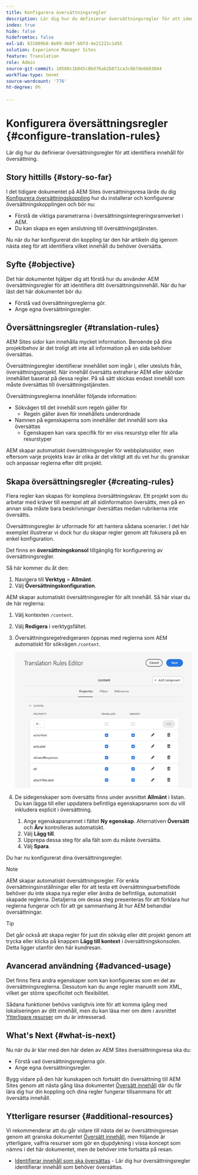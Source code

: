 ```yaml
---
title: Konfigurera översättningsregler
description: Lär dig hur du definierar översättningsregler för att identifiera innehåll för översättning.
index: true
hide: false
hidefromtoc: false
exl-id: 831009b8-8e09-4b0f-b0fd-4e21221c1455
solution: Experience Manager Sites
feature: Translation
role: Admin
source-git-commit: 10580c1b045c86d76ab2b871ca3c0b7de6683044
workflow-type: tm+mt
source-wordcount: '776'
ht-degree: 0%

---
```


# Konfigurera översättningsregler {#configure-translation-rules}

Lär dig hur du definierar översättningsregler för att identifiera innehåll för översättning.

## Story hittills {#story-so-far}

I det tidigare dokumentet på AEM Sites översättningsresa lärde du dig [Konfigurera översättningskoppling](configure-connector.md) hur du installerar och konfigurerar översättningskopplingen och bör nu:

* Förstå de viktiga parametrarna i översättningsintegreringsramverket i AEM.
* Du kan skapa en egen anslutning till översättningstjänsten.

Nu när du har konfigurerat din koppling tar den här artikeln dig igenom nästa steg för att identifiera vilket innehåll du behöver översätta.

## Syfte {#objective}

Det här dokumentet hjälper dig att förstå hur du använder AEM översättningsregler för att identifiera ditt översättningsinnehåll. När du har läst det här dokumentet bör du:

* Förstå vad översättningsreglerna gör.
* Ange egna översättningsregler.

## Översättningsregler {#translation-rules}

AEM Sites sidor kan innehålla mycket information. Beroende på dina projektbehov är det troligt att inte all information på en sida behöver översättas.

Översättningsregler identifierar innehållet som ingår i, eller utesluts från, översättningsprojekt. När innehåll översätts extraherar AEM eller skördar innehållet baserat på dessa regler. På så sätt skickas endast innehåll som måste översättas till översättningstjänsten.

Översättningsreglerna innehåller följande information:

* Sökvägen till det innehåll som regeln gäller för
   * Regeln gäller även för innehållets underordnade
* Namnen på egenskaperna som innehåller det innehåll som ska översättas
   * Egenskapen kan vara specifik för en viss resurstyp eller för alla resurstyper

AEM skapar automatiskt översättningsregler för webbplatssidor, men eftersom varje projekts krav är olika är det viktigt att du vet hur du granskar och anpassar reglerna efter ditt projekt.

## Skapa översättningsregler {#creating-rules}

Flera regler kan skapas för komplexa översättningskrav. Ett projekt som du arbetar med kräver till exempel att all sidinformation översätts, men på en annan sida måste bara beskrivningar översättas medan rubrikerna inte översätts.

Översättningsregler är utformade för att hantera sådana scenarier. I det här exemplet illustrerar vi dock hur du skapar regler genom att fokusera på en enkel konfiguration.

Det finns en **översättningskonsol** tillgänglig för konfigurering av översättningsregler.

Så här kommer du åt den:

1. Navigera till **Verktyg** > **Allmänt**.
1. Välj **Översättningskonfiguration**.

AEM skapar automatiskt översättningsregler för allt innehåll. Så här visar du de här reglerna:

1. Välj kontexten `/content`.
1. Välj **Redigera** i verktygsfältet.
1. Översättningsregelredigeraren öppnas med reglerna som AEM automatiskt för sökvägen `/content`.

   ![Redigerare för översättningsregler](assets/translation-rules-editor.png)

1. De sidegenskaper som översätts finns under avsnittet **Allmänt** i listan. Du kan lägga till eller uppdatera befintliga egenskapsnamn som du vill inkludera explicit i översättning.
   1. Ange egenskapsnamnet i fältet **Ny egenskap**. Alternativen **Översätt** och **Ärv** kontrolleras automatiskt.
   1. Välj **Lägg till**.
   1. Upprepa dessa steg för alla fält som du måste översätta.
   1. Välj **Spara**.

Du har nu konfigurerat dina översättningsregler.

>[!NOTE]
>
>AEM skapar automatiskt översättningsregler. För enkla översättningsinställningar eller för att testa ett översättningsarbetsflöde behöver du inte skapa nya regler eller ändra de befintliga, automatiskt skapade reglerna. Detaljerna om dessa steg presenteras för att förklara hur reglerna fungerar och för att ge sammanhang åt hur AEM behandlar översättningar.

>[!TIP]
>
>Det går också att skapa regler för just din sökväg eller ditt projekt genom att trycka eller klicka på knappen **Lägg till kontext** i översättningskonsolen. Detta ligger utanför den här kundresan.

## Avancerad användning {#advanced-usage}

Det finns flera andra egenskaper som kan konfigureras som en del av översättningsreglerna. Dessutom kan du ange regler manuellt som XML, vilket ger större specificitet och flexibilitet.

Sådana funktioner behövs vanligtvis inte för att komma igång med lokaliseringen av ditt innehåll, men du kan läsa mer om dem i avsnittet [Ytterligare resurser](#additional-resources) om du är intresserad.

## What&#39;s Next {#what-is-next}

Nu när du är klar med den här delen av AEM Sites översättningsresa ska du:

* Förstå vad översättningsreglerna gör.
* Ange egna översättningsregler.

Bygg vidare på den här kunskapen och fortsätt din översättning till AEM Sites genom att nästa gång läsa dokumentet [Översätt innehåll](translate-content.md) där du får lära dig hur din koppling och dina regler fungerar tillsammans för att översätta innehåll.

## Ytterligare resurser {#additional-resources}

Vi rekommenderar att du går vidare till nästa del av översättningsresan genom att granska dokumentet [Översätt innehåll](translate-content.md), men följande är ytterligare, valfria resurser som gör en djupdykning i vissa koncept som nämns i det här dokumentet, men de behöver inte fortsätta på resan.

* [Identifierar innehåll som ska översättas](/help/sites-cloud/administering/translation/rules.md) - Lär dig hur översättningsregler identifierar innehåll som behöver översättas.

